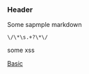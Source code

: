 ### Header
Some sapmple markdown
```
\/\*\s.+?\*\/
```
some xss
<script>alert(1)</script>
[Basic](javascript:alert('Basic'))
